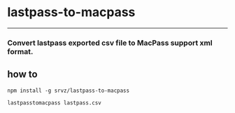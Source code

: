 # lastpass-to-macpass

---------

### Convert lastpass exported csv file to MacPass support xml format.


## how to

```
npm install -g srvz/lastpass-to-macpass

lastpasstomacpass lastpass.csv

```